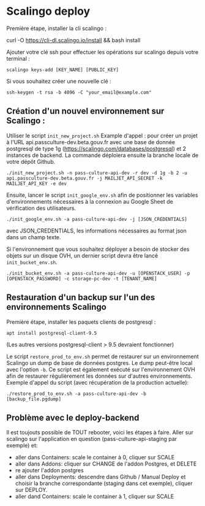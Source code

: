 # Scalingo deploy

Première étape, installer la cli scalingo :

curl -O https://cli-dl.scalingo.io/install && bash install


Ajouter votre clé ssh pour effectuer les opérations sur scalingo depuis votre terminal :

`scalingo keys-add [KEY_NAME] [PUBLIC_KEY]`

Si vous souhaitez créer une nouvelle clé :

`ssh-keygen -t rsa -b 4096 -C "your_email@example.com"`


## Création d'un nouvel environnement sur Scalingo :

Utiliser le script `init_new_project.sh`
Example d'appel : pour créer un projet à l'URL api.passculture-dev.beta.gouv.fr avec une base de donnée postgresql de type 1g
(https://scalingo.com/databases/postgresql) et 2 instances de backend.
La commande déploiera ensuite la branche locale de votre dépôt Github.

`./init_new_project.sh -n pass-culture-api-dev -r dev -d 1g -b 2 -u api.passculture-dev.beta.gouv.fr -j MAILJET_API_SECRET -k MAILJET_API_KEY -e dev`

Ensuite, lancer le script `init_google_env.sh` afin de positionner les variables d'environnements nécessaires à la connexion
au Google Sheet de vérification des utilisateurs.

`./init_google_env.sh -a pass-culture-api-dev -j [JSON_CREDENTIALS]`

avec JSON_CREDENTIALS, les informations nécessaires au format json dans un champ texte.


Si l'environnement que vous souhaitez déployer a besoin de stocker des objets sur un disque OVH, un dernier script devra être lancé `init_bucket_env.sh`.

`./init_bucket_env.sh -a pass-culture-api-dev -u [OPENSTACK_USER] -p [OPENSTACK_PASSWORD] -c storage-pc-dev -t [TENANT_NAME]`



## Restauration d'un backup sur l'un des environnements Scalingo

Première étape, installer les paquets clients de postgresql :

`apt install postgresql-client-9.5`

(Les autres versions postgresql-client > 9.5 devraient fonctionner)

Le script `restore_prod_to_env.sh` permet de restaurer sur un environnement Scalingo un dump de base de données postgres.
Le dump peut-être local avec l'option `-b`.
Ce script est également exécuté sur l'environnement OVH afin de restaurer régulièrement les données sur d'autres environnements.
Exemple d'appel du script (avec récupération de la production actuelle):

`./restore_prod_to_env.sh -a pass-culture-api-dev -b [backup_file.pgdump]`


## Problème avec le deploy-backend

Il est toujouts possible de TOUT rebooter, voici les étapes à faire.
Aller sur scalingo sur l'application en question (pass-culture-api-staging par exemple) et:

- aller dans Containers: scale le container à 0, cliquer sur SCALE
- aller dans Addons: cliquer sur CHANGE de l'addon Postgres, et DELETE
- re ajouter l'addon postgres
- aller dans Deployments: descendre dans Github / Manual Deploy et choisir la branche correspondante (staging dans cet exemple), cliquer sur DEPLOY.
- aller dand Containers: scale le container à 1, cliquer sur SCALE
